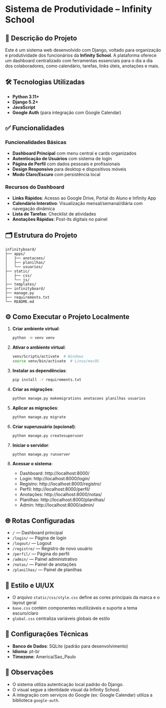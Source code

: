 
# Sistema de Produtividade – Infinity School

## 📌 Descrição do Projeto

Este é um sistema web desenvolvido com Django, voltado para organização e produtividade dos funcionários da **Infinity School**. A plataforma oferece um dashboard centralizado com ferramentas essenciais para o dia a dia dos colaboradores, como calendário, tarefas, links úteis, anotações e mais.

## 🛠 Tecnologias Utilizadas

- **Python 3.11+**
- **Django 5.2+**
- **JavaScript**
- **Google Auth** (para integração com Google Calendar)

## ✅ Funcionalidades

### Funcionalidades Básicas

- **Dashboard Principal** com menu central e cards organizados
- **Autenticação de Usuários** com sistema de login
- **Página de Perfil** com dados pessoais e profissionais
- **Design Responsivo** para desktop e dispositivos móveis
- **Modo Claro/Escuro** com persistência local

### Recursos do Dashboard

- **Links Rápidos**: Acesso ao Google Drive, Portal do Aluno e Infinity App
- **Calendário Interativo**: Visualização mensal/semanal/diária com navegação dinâmica
- **Lista de Tarefas**: Checklist de atividades
- **Anotações Rápidas**: Post-its digitais no painel

## 🗂 Estrutura do Projeto

```
infinityboard/
├── apps/
│   ├── anotacoes/
│   ├── planilhas/
│   └── usuarios/
├── static/
│   ├── css/
│   └── js/
├── templates/
├── infinityboard/
├── manage.py
├── requirements.txt
└── README.md
```

## ⚙️ Como Executar o Projeto Localmente

1. **Criar ambiente virtual**:
   ```bash
   python -m venv venv
   ```

2. **Ativar o ambiente virtual**:
   ```bash
   venv/Scripts/activate  # Windows
   source venv/bin/activate  # Linux/macOS
   ```

3. **Instalar as dependências**:
   ```bash
   pip install -r requirements.txt
   ```

4. **Criar as migrações**:
   ```bash
   python manage.py makemigrations anotacoes planilhas usuarios
   ```

5. **Aplicar as migrações**:
   ```bash
   python manage.py migrate
   ```

6. **Criar superusuário (opcional)**:
   ```bash
   python manage.py createsuperuser
   ```

7. **Iniciar o servidor**:
   ```bash
   python manage.py runserver
   ```

8. **Acessar o sistema**:
   - Dashboard: http://localhost:8000/
   - Login: http://localhost:8000/login/
   - Registro: http://localhost:8000/registro/
   - Perfil: http://localhost:8000/perfil/
   - Anotações: http://localhost:8000/notas/
   - Planilhas: http://localhost:8000/planilhas/
   - Admin: http://localhost:8000/admin/

## 🌐 Rotas Configuradas

- `/` — Dashboard principal  
- `/login/` — Página de login  
- `/logout/` — Logout  
- `/registro/` — Registro de novo usuário  
- `/perfil/` — Página do perfil  
- `/admin/` — Painel administrativo  
- `/notas/` — Painel de anotações  
- `/planilhas/` — Painel de planilhas  

## 🎨 Estilo e UI/UX

- O arquivo `static/css/style.css` define as cores principais da marca e o layout geral
- `base.css` contém componentes reutilizáveis e suporte a tema escuro/claro
- `global.css` centraliza variáveis globais de estilo

## 🧩 Configurações Técnicas

- **Banco de Dados**: SQLite (padrão para desenvolvimento)
- **Idioma**: pt-br
- **Timezone**: America/Sao_Paulo

## 📎 Observações

- O sistema utiliza autenticação local padrão do Django.
- O visual segue a identidade visual da Infinity School.
- A integração com serviços do Google (ex: Google Calendar) utiliza a biblioteca `google-auth`.
